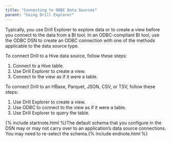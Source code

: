 ```yaml
---
title: "Connecting to ODBC Data Sources"
parent: "Using Drill Explorer"
---
```


Typically, you use Drill Explorer to explore data or to
create a view before you connect to the data from a BI tool. In an ODBC-compliant BI tool, use the ODBC DSN to create an ODBC connection
with one of the methods applicable to the data source type. 

To connect Drill to a Hive data source, follow these steps:

1. Connect to a Hive table.
2. Use Drill Explorer to create a view.
3. Connect to the view as if it were a table.

To connect Drill to an HBase, Parquet, JSON, CSV, or TSV, follow these steps:

1. Use Drill Explorer to create a view.
2. Use ODBC to connect to the view as if it were a table.
3. Use Drill Explorer to query the table.
 
{% include startnote.html %}The default schema that you configure in the DSN may or may not carry over to an application’s data source connections. You may need to re-select the schema.{% include endnote.html %}


